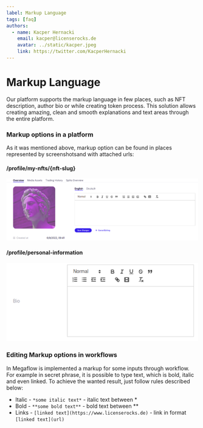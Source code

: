 ```yaml
---
label: Markup Language
tags: [faq]
authors:
  - name: Kacper Hernacki
    email: kacper@licenserocks.de
    avatar: ../static/kacper.jpeg
    link: https://twitter.com/KacperHernacki
---
```


# Markup Language

Our platform supports the markup language in few places, such as NFT description, author bio or while creating token process. This solution allows creating amazing, clean and smooth explanations and text areas through the entire platform.

### Markup options in a platform

As it was mentioned above, markup option can be found in places represented by screenshotsand with attached urls:

#### /profile/my-nfts/{nft-slug}

![](/static/markup-nft.png)

#### /profile/personal-information

![](/static/bio-markup.png)

### Editing Markup options in workflows

In Megaflow is implemented a markup for some inputs through workflow. For example in secret phrase, it is possible to type text, which is bold, italic and even linked. To achieve the wanted result, just follow rules described below:

- Italic - `*some italic text*` - italic text between \*
- Bold - `**some bold text**` - bold text between \*\*
- Links - `[linked text](https://www.licenserocks.de)` - link in format `[linked text](url)`
